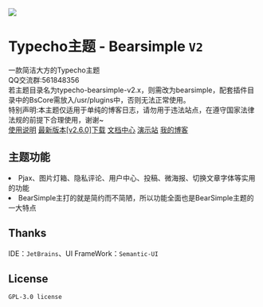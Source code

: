 <img src="https://i.ibb.co/m0Q2dr0/IMG-20221202-015442.jpg">
<h1>Typecho主题 - Bearsimple <code>V2</code></h1>
一款简洁大方的Typecho主题<br>
QQ交流群:561848356<br>
<a>若主题目录名为typecho-bearsimple-v2.x，则需改为bearsimple，配套插件目录中的BsCore需放入/usr/plugins中，否则无法正常使用。</a><br>
<a>特别声明:本主题仅适用于单纯的博客日志，请勿用于违法站点，在遵守国家法律法规的前提下合理使用，谢谢~</a><br>
<a href = "https://www.bearnotion.ru/typecho-bearsimple.html">使用说明</a>
<a href = "https://github.com/whitebearcode/typecho-bearsimple/releases/download/v2.6.0/Bearsimple_v2.6.0.release.zip">最新版本[v2.6.0]下载</a>
<a href = "https://docs.whitebear.dev/">文档中心</a>
<a href = "https://bearsimple.typecho.ru/">演示站</a>
<a href = "https://www.bearnotion.ru/">我的博客</a><br>
<h2>主题功能</h2>
<li>Pjax、图片灯箱、隐私评论、用户中心、投稿、微海报、切换文章字体等实用的功能</li>
<li>BearSimple主打的就是简约而不简陋，所以功能全面也是BearSimple主题的一大特点</li>
<h2>Thanks</h2>
IDE：<code>JetBrains</code>、UI FrameWork：<code>Semantic-UI</code>
<h2>License</h2>
<code>GPL-3.0 license</code>